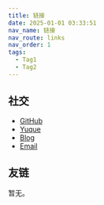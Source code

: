 ```yaml
---
title: 链接
date: 2025-01-01 03:33:51
nav_name: 链接
nav_route: links
nav_order: 1
tags:
  - Tag1
  - Tag2
---
```


## 社交

- [GitHub](https://github.com/GitZhiQing)
- [Yuque](https://www.yuque.com/qlear)
- [Blog](https://blog.qlear.top/)
- [Email](mailto:qlear@qq.com)

## 友链

暂无。
